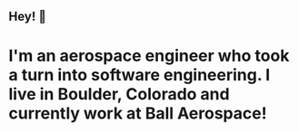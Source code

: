 ## Hey! 👋
# I'm an aerospace engineer who took a turn into software engineering. I live in Boulder, Colorado and currently work at Ball Aerospace!
<!--
**JashanChopra/JashanChopra** is a ✨ _special_ ✨ repository because its `README.md` (this file) appears on your GitHub profile.

## Work

* Ball Aerospace: supporting the Systems Operability group within mission controls and operations engineering, mainly working on an internal software extension of the popular open source COSMOS ground system software. Did some work with dockerization and bash scripting looking to automate menial tasks and improve efficiency. Learning everyday, interested right now in our team's transition to a CI/CD workflow with Kubernetes deployed on our local cloud server! 

* Institute of Arctic and Alpine Research: made some neat data visualizations working with atmospheric concentrations from the Boulder Reservoir, some for news articles lamenting the state on oil/gas emissions, and some for publications. Did a basic website design to display real time data for the Summit, Greenland monitoring site, and helped to improve the backend automated data processor behind it. 

* University of Colorado Boulder: mostly MATLAB experience, as reflected in some of the repositories on my page. Lots of data handling, reading poor data and shaping it into something useable, applying equations / algos learned in class. Did a fair bit of work throughout the four years with nonlinear equation solvers, and some higher level statistical analysis of state space models with Kalman filters for a graduate class. Handled some automated electronics testing using RS232 communication with a power supply for detector testing on the CIRBE CubeSat mission over at LASP. 

You can find more of my non-software work over at my [LinkedIn account.](hhttps://www.linkedin.com/in/jashanchopra/) 

## Personal
You can find some of my personal work at my [website!](jashan.org) I like to cook, write, bike, and do night photography when I get the time. 

